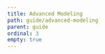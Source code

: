 ```yaml
---
title: Advanced Modeling
path: guide/advanced-modeling
parent: guide
ordinal: 3
empty: true
---
```

